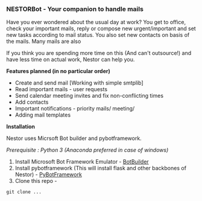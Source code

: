 
### NESTORBot - Your companion to handle mails

Have you ever wondered about the usual day at work?
You get to office, check your important mails, reply or compose new urgent/important and set new tasks according to mail status.
You also set new contacts on basis of the mails.
Many mails are also 

If you think you are spending more time on this (And can't outsource!) and have less time on actual work, Nestor can help you.

**Features planned (in no particular order)**
- Create and send mail [Working with simple smtplib]
- Read important mails - user requests
- Send calendar meeting invites and fix non-conflicting times
- Add contacts
- Important notifications - priority mails/ meeting/ 
- Adding mail templates

**Installation**

Nestor uses Micrsoft Bot builder and pybotframework.

_Prerequisite : Python 3 (Anaconda preferred in case of windows)_
1. Install Microsoft Bot Framework Emulator - [BotBuilder](https://github.com/Microsoft/BotFramework-Emulator)
2. Install pybotframework (This will install flask and other backbones of Nestor) - [PyBotFramework](https://github.com/michhar/pybotframework)
3. Clone this repo -
```
git clone ...
```